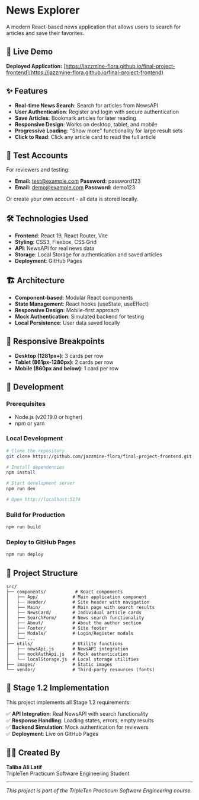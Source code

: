 # News Explorer

A modern React-based news application that allows users to search for articles and save their favorites.

## 🚀 Live Demo

**Deployed Application:** [https://jazzmine-flora.github.io/final-project-frontend](https://jazzmine-flora.github.io/final-project-frontend)

## ✨ Features

- **Real-time News Search**: Search for articles from NewsAPI
- **User Authentication**: Register and login with secure authentication
- **Save Articles**: Bookmark articles for later reading
- **Responsive Design**: Works on desktop, tablet, and mobile
- **Progressive Loading**: "Show more" functionality for large result sets
- **Click to Read**: Click any article card to read the full article

## 🧪 Test Accounts

For reviewers and testing:

- **Email:** test@example.com **Password:** password123
- **Email:** demo@example.com **Password:** demo123

Or create your own account - all data is stored locally.

## 🛠️ Technologies Used

- **Frontend**: React 19, React Router, Vite
- **Styling**: CSS3, Flexbox, CSS Grid
- **API**: NewsAPI for real news data
- **Storage**: Local Storage for authentication and saved articles
- **Deployment**: GitHub Pages

## 🏗️ Architecture

- **Component-based**: Modular React components
- **State Management**: React hooks (useState, useEffect)
- **Responsive Design**: Mobile-first approach
- **Mock Authentication**: Simulated backend for testing
- **Local Persistence**: User data saved locally

## 📱 Responsive Breakpoints

- **Desktop (1281px+)**: 3 cards per row
- **Tablet (861px-1280px)**: 2 cards per row  
- **Mobile (860px and below)**: 1 card per row

## 🚀 Development

### Prerequisites
- Node.js (v20.19.0 or higher)
- npm or yarn

### Local Development
```bash
# Clone the repository
git clone https://github.com/jazzmine-flora/final-project-frontend.git

# Install dependencies
npm install

# Start development server
npm run dev

# Open http://localhost:5174
```

### Build for Production
```bash
npm run build
```

### Deploy to GitHub Pages
```bash
npm run deploy
```

## 📁 Project Structure

```
src/
├── components/           # React components
│   ├── App/             # Main application component
│   ├── Header/          # Site header with navigation
│   ├── Main/            # Main page with search results
│   ├── NewsCard/        # Individual article cards
│   ├── SearchForm/      # News search functionality
│   ├── About/           # About the author section
│   ├── Footer/          # Site footer
│   ├── Modals/          # Login/Register modals
│   └── ...
├── utils/               # Utility functions
│   ├── newsApi.js       # NewsAPI integration
│   ├── mockAuthApi.js   # Mock authentication
│   └── localStorage.js  # Local storage utilities
├── images/              # Static images
└── vendor/              # Third-party resources (fonts)
```

## 🎯 Stage 1.2 Implementation

This project implements all Stage 1.2 requirements:

✅ **API Integration**: Real NewsAPI with search functionality  
✅ **Response Handling**: Loading states, errors, empty results  
✅ **Backend Simulation**: Mock authentication for reviewers  
✅ **Deployment**: Live on GitHub Pages  

## 👨‍💻 Created By

**Taliba Ali Latif**  
TripleTen Practicum Software Engineering Student

---

*This project is part of the TripleTen Practicum Software Engineering course.*
